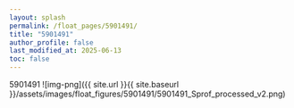```yaml
---
layout: splash
permalink: /float_pages/5901491/
title: "5901491"
author_profile: false
last_modified_at: 2025-06-13
toc: false
---
```

 
5901491
![img-png]({{ site.url }}{{ site.baseurl }}/assets/images/float_figures/5901491/5901491_Sprof_processed_v2.png)